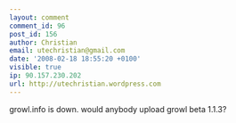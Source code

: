```yaml
---
layout: comment
comment_id: 96
post_id: 156
author: Christian
email: utechristian@gmail.com
date: '2008-02-18 18:55:20 +0100'
visible: true
ip: 90.157.230.202
url: http://utechristian.wordpress.com
---
```

growl.info is down. would anybody upload growl beta 1.1.3?
